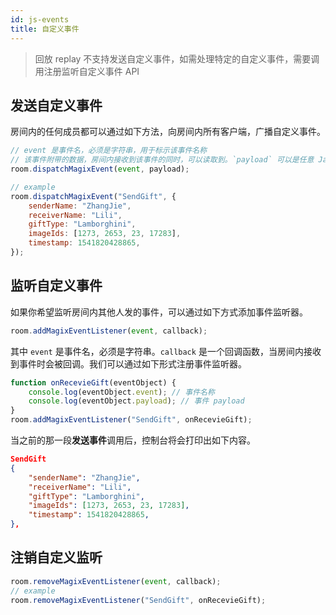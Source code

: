 ```yaml
---
id: js-events
title: 自定义事件
---
```


> 回放 replay 不支持发送自定义事件，如需处理特定的自定义事件，需要调用注册监听自定义事件 API

## 发送自定义事件

房间内的任何成员都可以通过如下方法，向房间内所有客户端，广播自定义事件。

```javascript
// event 是事件名，必须是字符串，用于标示该事件名称
// 该事件附带的数据，房间内接收到该事件的同时，可以读取到。`payload` 可以是任意 JavaScript 的 primitive 类型，以及不带嵌套结构的 plain object 或仅包含 plain object 的数组结构。
room.dispatchMagixEvent(event, payload);

// example
room.dispatchMagixEvent("SendGift", {
    senderName: "ZhangJie",
    receiverName: "Lili",
    giftType: "Lamborghini",
    imageIds: [1273, 2653, 23, 17283],
    timestamp: 1541820428865,
});
```

## 监听自定义事件

如果你希望监听房间内其他人发的事件，可以通过如下方式添加事件监听器。

```javascript
room.addMagixEventListener(event, callback);
```

其中 `event` 是事件名，必须是字符串。`callback` 是一个回调函数，当房间内接收到事件时会被回调。我们可以通过如下形式注册事件监听器。

```javascript
function onRecevieGift(eventObject) {
    console.log(eventObject.event); // 事件名称
    console.log(eventObject.payload); // 事件 payload
}
room.addMagixEventListener("SendGift", onRecevieGift);
```

当之前的那一段**发送事件**调用后，控制台将会打印出如下内容。

```json
SendGift
{
    "senderName": "ZhangJie",
    "receiverName": "Lili",
    "giftType": "Lamborghini",
    "imageIds": [1273, 2653, 23, 17283],
    "timestamp": 1541820428865,
},
```

## 注销自定义监听

```javascript
room.removeMagixEventListener(event, callback);
// example
room.removeMagixEventListener("SendGift", onRecevieGift);
```
